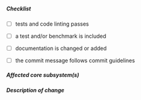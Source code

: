 <!--
Thank you for your pull request. Please review below requirements.

Run tests with `make -j4 test` on UNIX or `vcbuild test nosign` on Windows.

If this aims to fix a regression or you’re adding a feature, make sure you also
write a test. If possible, include a benchmark that quantifies your changes.

Finally, read through our contributors guide and make adjustments as necessary:
https://github.com/nodejs/node/blob/master/CONTRIBUTING.md
-->

##### Checklist
<!-- Remove items that do not apply. For completed items, change [ ] to [x]. -->

- [ ] tests and code linting passes
- [ ] a test and/or benchmark is included
- [ ] documentation is changed or added
- [ ] the commit message follows commit guidelines


##### Affected core subsystem(s)
<!-- provide affected core subsystem(s) (like doc, cluster, crypto, etc) -->


##### Description of change
<!-- provide a description of the change below this comment -->
